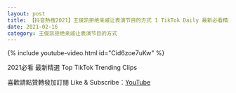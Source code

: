 ```yaml
---
layout: post
title: 【抖音熱搜2021】王俊凯拒绝亲戚让表演节目的方式 1 TikTok Daily 最新必看精選合集2021 02 16
date: 2021-02-16
category: 王俊凯拒绝亲戚让表演节目的方式
---
```


{% include youtube-video.html id="Cid6zoe7uKw" %}

2021必看 最新精選 Top TikTok Trending Clips

喜歡請點贊轉發加訂閱 Like & Subscribe：[YouTube](https://www.youtube.com/channel/UCAoR7VcanIPd04uEq_GIylA/videos)

